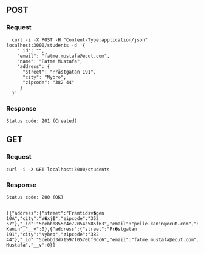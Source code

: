 ## POST
### Request
```
  curl -i -X POST -H "Content-Type:application/json" localhost:3000/students -d '{
    "_id": "", 
    "email": "fatme.mustafa@ecut.com",
    "name": "Fatme Mustafa", 
    "address": { 
      "street": "Prästgatan 191",
      "city": "Nybro",
      "zipcode": "382 44" 
     } 
  }'
```
### Response
`Status code: 201 (Created)`

## GET
### Request
`curl -i -X GET localhost:3000/students`
### Response
`Status code: 200 (OK)`
```

[{"address":{"street":"Framtidsv�gen 10A","city":"V�xj�","zipcode":"352 57"},"_id":"5cebbb855c4e72054c585f63","email":"pelle.kanin@ecut.com","name":"Pelle Kanin","__v":0},{"address":{"street":"Pr�stgatan 191","city":"Nybro","zipcode":"382 44"},"_id":"5cebbd3d71597f0570bf0dc6","email":"fatme.mustafa@ecut.com","name":"Fatme Mustafa","__v":0}]
```
